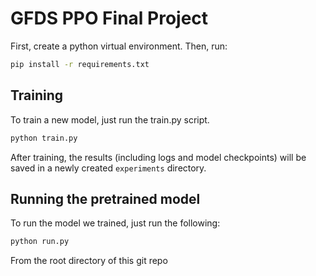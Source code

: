 # GFDS PPO Final Project

First, create a python virtual environment. Then, run:

```bash
pip install -r requirements.txt
```

## Training

To train a new model, just run the train.py script. 

```bash
python train.py
```

After training, the results (including logs and model checkpoints) will be saved in a newly created `experiments` directory.

## Running the pretrained model

To run the model we trained, just run the following:

```bash
python run.py
```

From the root directory of this git repo